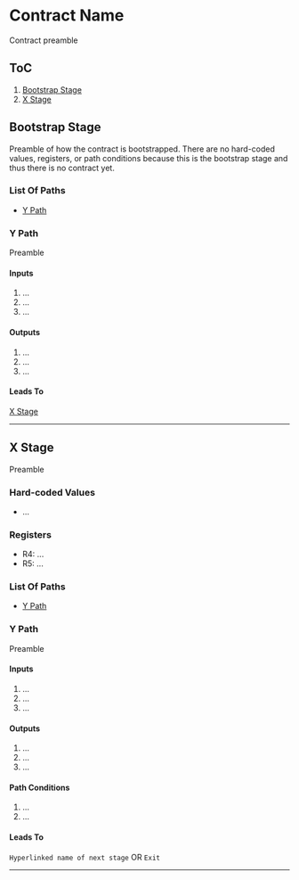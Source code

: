 # Contract Name
Contract preamble

## ToC
1. [Bootstrap Stage](<#Bootstrap Stage>)
2. [X Stage](<#X Stage>)

## Bootstrap Stage
Preamble of how the contract is bootstrapped. There are no hard-coded values, registers, or path conditions because this is the bootstrap stage and thus there is no contract yet.

### List Of Paths
- [Y Path](<#Y Path>)
 
### Y Path
Preamble

#### Inputs
1. ...
2. ...
3. ...


#### Outputs
1. ...
2. ...
3. ...


#### Leads To
[X Stage](<#X Stage>)

---

## X Stage
Preamble

### Hard-coded Values
- ...

### Registers
- R4: ...
- R5: ...


### List Of Paths
- [Y Path](<#Y Path>)
 
### Y Path
Preamble

#### Inputs
1. ...
2. ...
3. ...


#### Outputs
1. ...
2. ...
3. ...


#### Path Conditions
1. ...
2. ...


#### Leads To
`Hyperlinked name of next stage` OR `Exit`

---